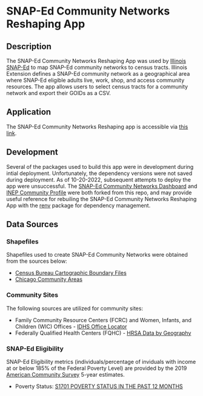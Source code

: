 # SNAP-Ed Community Networks Reshaping App

## Description

The SNAP-Ed Community Networks Reshaping App was used by [Illinois SNAP-Ed](https://inep.extension.illinois.edu/who-we-are/our-story/snap-ed) to map SNAP-Ed community networks to census tracts. 
Illinois Extension defines a SNAP-Ed community network as a geographical area where SNAP-Ed eligible adults live, work, shop, and access community resources.
The app allows users to select census tracts for a community network and export their GOIDs as a CSV.

## Application

The SNAP-Ed Community Networks Reshaping app is accessible via [this link](https://jstadni2.shinyapps.io/Community_Networks_Reshaping/).

## Development

Several of the packages used to build this app were in development during intial deployment. Unfortunately, the dependency versions were not saved during deployment. As of 10-20-2022,
subsequent attempts to deploy the app were unsuccessful. The [SNAP-Ed Community Networks Dashboard](https://github.com/jstadni2/communitynetworksdashboard) and
[INEP Community Profile](https://github.com/jstadni2/inepdashboard) were both forked from this repo, and may provide useful reference for rebuiling the SNAP-Ed Community Networks Reshaping App
with the [renv](https://rstudio.github.io/renv/articles/renv.html) package for dependency management.

## Data Sources

### Shapefiles

Shapefiles used to create SNAP-Ed Community Networks were obtained from the sources below:

- [Census Bureau Cartographic Boundary Files](https://www.census.gov/geographies/mapping-files/time-series/geo/cartographic-boundary.html)
- [Chicago Community Areas](https://data.cityofchicago.org/Facilities-Geographic-Boundaries/Boundaries-Community-Areas-current-/cauq-8yn6)

### Community Sites

The following sources are utilized for community sites:

- Family Community Resource Centers (FCRC) and Women, Infants, and Children (WIC) Offices - [IDHS Office Locator](https://www.dhs.state.il.us/page.aspx?module=12)
- Federally Qualified Health Centers (FQHC) - [HRSA Data by Geography](https://data.hrsa.gov/geo)

### SNAP-Ed Eligibility

SNAP-Ed Eligibility metrics (individuals/percentage of inviduals with income at or below 185% of the Federal Poverty Level) are provided by the 2019 
[American Community Survey](https://www.census.gov/programs-surveys/acs/about.html) 5-year estimates.

- Poverty Status: [S1701 POVERTY STATUS IN THE PAST 12 MONTHS](https://data.census.gov/cedsci/table?q=185%20federal%20poverty%20level&tid=ACSST5Y2020.S1701)

